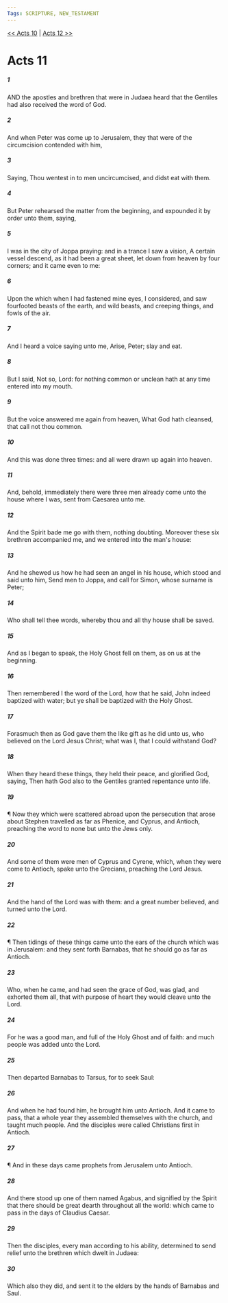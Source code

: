 ```yaml
---
Tags: SCRIPTURE, NEW_TESTAMENT
---
```


[<< Acts 10](NEW_TESTAMENT/05_Acts/Acts_10.md) | [Acts 12 >>](NEW_TESTAMENT/05_Acts/Acts_12.md)

# Acts 11

##### 1

AND the apostles and brethren that were in Judaea heard that the Gentiles had also received the word of God.

##### 2

And when Peter was come up to Jerusalem, they that were of the circumcision contended with him,

##### 3

Saying, Thou wentest in to men uncircumcised, and didst eat with them.

##### 4

But Peter rehearsed the matter from the beginning, and expounded it by order unto them, saying,

##### 5

I was in the city of Joppa praying: and in a trance I saw a vision, A certain vessel descend, as it had been a great sheet, let down from heaven by four corners; and it came even to me:

##### 6

Upon the which when I had fastened mine eyes, I considered, and saw fourfooted beasts of the earth, and wild beasts, and creeping things, and fowls of the air.

##### 7

And I heard a voice saying unto me, Arise, Peter; slay and eat.

##### 8

But I said, Not so, Lord: for nothing common or unclean hath at any time entered into my mouth.

##### 9

But the voice answered me again from heaven, What God hath cleansed, that call not thou common.

##### 10

And this was done three times: and all were drawn up again into heaven.

##### 11

And, behold, immediately there were three men already come unto the house where I was, sent from Caesarea unto me.

##### 12

And the Spirit bade me go with them, nothing doubting. Moreover these six brethren accompanied me, and we entered into the man's house:

##### 13

And he shewed us how he had seen an angel in his house, which stood and said unto him, Send men to Joppa, and call for Simon, whose surname is Peter;

##### 14

Who shall tell thee words, whereby thou and all thy house shall be saved.

##### 15

And as I began to speak, the Holy Ghost fell on them, as on us at the beginning.

##### 16

Then remembered I the word of the Lord, how that he said, John indeed baptized with water; but ye shall be baptized with the Holy Ghost.

##### 17

Forasmuch then as God gave them the like gift as he did unto us, who believed on the Lord Jesus Christ; what was I, that I could withstand God?

##### 18

When they heard these things, they held their peace, and glorified God, saying, Then hath God also to the Gentiles granted repentance unto life.

##### 19

¶ Now they which were scattered abroad upon the persecution that arose about Stephen travelled as far as Phenice, and Cyprus, and Antioch, preaching the word to none but unto the Jews only.

##### 20

And some of them were men of Cyprus and Cyrene, which, when they were come to Antioch, spake unto the Grecians, preaching the Lord Jesus.

##### 21

And the hand of the Lord was with them: and a great number believed, and turned unto the Lord.

##### 22

¶ Then tidings of these things came unto the ears of the church which was in Jerusalem: and they sent forth Barnabas, that he should go as far as Antioch.

##### 23

Who, when he came, and had seen the grace of God, was glad, and exhorted them all, that with purpose of heart they would cleave unto the Lord.

##### 24

For he was a good man, and full of the Holy Ghost and of faith: and much people was added unto the Lord.

##### 25

Then departed Barnabas to Tarsus, for to seek Saul:

##### 26

And when he had found him, he brought him unto Antioch. And it came to pass, that a whole year they assembled themselves with the church, and taught much people. And the disciples were called Christians first in Antioch.

##### 27

¶ And in these days came prophets from Jerusalem unto Antioch.

##### 28

And there stood up one of them named Agabus, and signified by the Spirit that there should be great dearth throughout all the world: which came to pass in the days of Claudius Caesar.

##### 29

Then the disciples, every man according to his ability, determined to send relief unto the brethren which dwelt in Judaea:

##### 30

Which also they did, and sent it to the elders by the hands of Barnabas and Saul.
